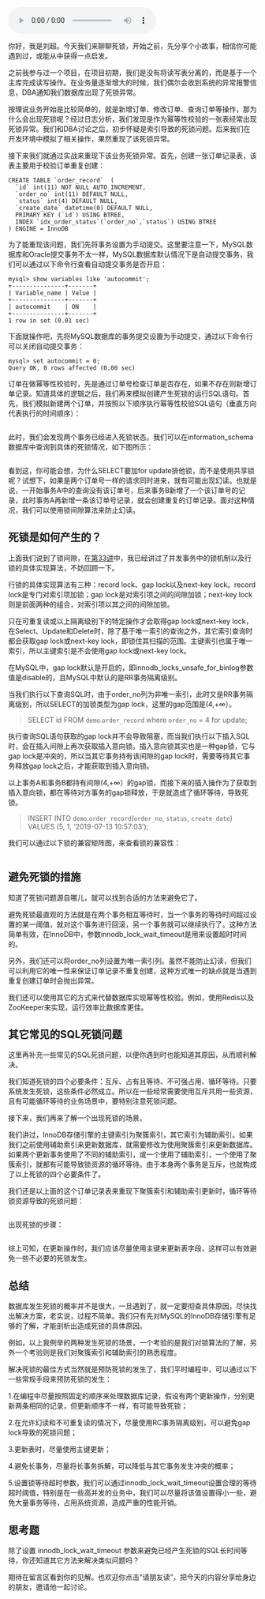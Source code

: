 <audio title="36 _ 记一次线上SQL死锁事故：如何避免死锁？" src="https://static001.geekbang.org/resource/audio/1c/5b/1c5b75d5624f837b0d359360e5dfb95b.mp3" controls="controls"></audio> 
<p>你好，我是刘超。今天我们来聊聊死锁，开始之前，先分享个小故事，相信你可能遇到过，或能从中获得一点启发。</p><p>之前我参与过一个项目，在项目初期，我们是没有将读写表分离的，而是基于一个主库完成读写操作。在业务量逐渐增大的时候，我们偶尔会收到系统的异常报警信息，DBA通知我们数据库出现了死锁异常。</p><p>按理说业务开始是比较简单的，就是新增订单、修改订单、查询订单等操作，那为什么会出现死锁呢？经过日志分析，我们发现是作为幂等性校验的一张表经常出现死锁异常。我们和DBA讨论之后，初步怀疑是索引导致的死锁问题。后来我们在开发环境中模拟了相关操作，果然重现了该死锁异常。</p><p>接下来我们就通过实战来重现下该业务死锁异常。首先，创建一张订单记录表，该表主要用于校验订单重复创建：</p><pre><code>CREATE TABLE `order_record`  (
  `id` int(11) NOT NULL AUTO_INCREMENT,
  `order_no` int(11) DEFAULT NULL,
  `status` int(4) DEFAULT NULL,
  `create_date` datetime(0) DEFAULT NULL,
  PRIMARY KEY (`id`) USING BTREE,
  INDEX `idx_order_status`(`order_no`,`status`) USING BTREE
) ENGINE = InnoDB
</code></pre><p>为了能重现该问题，我们先将事务设置为手动提交。这里要注意一下，MySQL数据库和Oracle提交事务不太一样，MySQL数据库默认情况下是自动提交事务，我们可以通过以下命令行查看自动提交事务是否开启：</p><pre><code>mysql&gt; show variables like 'autocommit';
+---------------+-------+
| Variable_name | Value |
+---------------+-------+
| autocommit    | ON    |
+---------------+-------+
1 row in set (0.01 sec)
</code></pre><p>下面就操作吧，先将MySQL数据库的事务提交设置为手动提交，通过以下命令行可以关闭自动提交事务：</p><pre><code>mysql&gt; set autocommit = 0;
Query OK, 0 rows affected (0.00 sec)
</code></pre><!-- [[[read_end]]] --><p>订单在做幂等性校验时，先是通过订单号检查订单是否存在，如果不存在则新增订单记录。知道具体的逻辑之后，我们再来模拟创建产生死锁的运行SQL语句。首先，我们模拟新建两个订单，并按照以下顺序执行幂等性校验SQL语句（垂直方向代表执行的时间顺序）：</p><p><img src="https://static001.geekbang.org/resource/image/49/a0/49198c13e2dfdff0a9492a1b58cd93a0.jpg" alt=""></p><p>此时，我们会发现两个事务已经进入死锁状态。我们可以在information_schema数据库中查询到具体的死锁情况，如下图所示：</p><p><img src="https://static001.geekbang.org/resource/image/7d/47/7d6e8c42d082ac5b75882e3d171a8047.jpg" alt=""></p><p>看到这，你可能会想，<span class="orange">为什么SELECT要加for update排他锁，而不是使用共享锁呢？</span>试想下，如果是两个订单号一样的请求同时进来，就有可能出现幻读。也就是说，一开始事务A中的查询没有该订单号，后来事务B新增了一个该订单号的记录，此时事务A再新增一条该订单号记录，就会创建重复的订单记录。面对这种情况，我们可以使用锁间隙算法来防止幻读。</p><h2>死锁是如何产生的？</h2><p>上面我们说到了锁间隙，在<a href="https://time.geekbang.org/column/article/114194">第33讲</a>中，我已经讲过了并发事务中的锁机制以及行锁的具体实现算法，不妨回顾一下。</p><p>行锁的具体实现算法有三种：record lock、gap lock以及next-key lock。record lock是专门对索引项加锁；gap lock是对索引项之间的间隙加锁；next-key lock则是前面两种的组合，对索引项以其之间的间隙加锁。</p><p>只在可重复读或以上隔离级别下的特定操作才会取得gap lock或next-key lock，在Select、Update和Delete时，除了基于唯一索引的查询之外，其它索引查询时都会获取gap lock或next-key lock，即锁住其扫描的范围。主键索引也属于唯一索引，所以主键索引是不会使用gap lock或next-key lock。</p><p>在MySQL中，gap lock默认是开启的，即innodb_locks_unsafe_for_binlog参数值是disable的，且MySQL中默认的是RR事务隔离级别。</p><p>当我们执行以下查询SQL时，由于order_no列为非唯一索引，此时又是RR事务隔离级别，所以SELECT的加锁类型为gap lock，这里的gap范围是(4,+∞）。</p><blockquote>
<p>SELECT id FROM <code>demo</code>.<code>order_record</code> where <code>order_no</code> = 4 for update;</p>
</blockquote><p>执行查询SQL语句获取的gap lock并不会导致阻塞，而当我们执行以下插入SQL时，会在插入间隙上再次获取插入意向锁。插入意向锁其实也是一种gap锁，它与gap lock是冲突的，所以当其它事务持有该间隙的gap lock时，需要等待其它事务释放gap lock之后，才能获取到插入意向锁。</p><p>以上事务A和事务B都持有间隙(4,+∞）的gap锁，而接下来的插入操作为了获取到插入意向锁，都在等待对方事务的gap锁释放，于是就造成了循环等待，导致死锁。</p><blockquote>
<p>INSERT INTO <code>demo</code>.<code>order_record</code>(<code>order_no</code>, <code>status</code>, <code>create_date</code>) VALUES (5, 1, ‘2019-07-13 10:57:03’);</p>
</blockquote><p>我们可以通过以下锁的兼容矩阵图，来查看锁的兼容性：</p><p><img src="https://static001.geekbang.org/resource/image/58/e3/58b1567a4ff86460ececfd420eda80e3.jpg" alt=""></p><h2>避免死锁的措施</h2><p>知道了死锁问题源自哪儿，就可以找到合适的方法来避免它了。</p><p>避免死锁最直观的方法就是在两个事务相互等待时，当一个事务的等待时间超过设置的某一阈值，就对这个事务进行回滚，另一个事务就可以继续执行了。这种方法简单有效，在InnoDB中，参数innodb_lock_wait_timeout是用来设置超时时间的。</p><p>另外，我们还可以将order_no列设置为唯一索引列。虽然不能防止幻读，但我们可以利用它的唯一性来保证订单记录不重复创建，这种方式唯一的缺点就是当遇到重复创建订单时会抛出异常。</p><p>我们还可以使用其它的方式来代替数据库实现幂等性校验。例如，使用Redis以及ZooKeeper来实现，运行效率比数据库更佳。</p><h2>其它常见的SQL死锁问题</h2><p>这里再补充一些常见的SQL死锁问题，以便你遇到时也能知道其原因，从而顺利解决。</p><p>我们知道死锁的四个必要条件：互斥、占有且等待、不可强占用、循环等待。只要系统发生死锁，这些条件必然成立。所以在一些经常需要使用互斥共用一些资源，且有可能循环等待的业务场景中，要特别注意死锁问题。</p><p>接下来，我们再来了解一个出现死锁的场景。</p><p>我们讲过，InnoDB存储引擎的主键索引为聚簇索引，其它索引为辅助索引。如果我们之前使用辅助索引来更新数据库，就需要修改为使用聚簇索引来更新数据库。如果两个更新事务使用了不同的辅助索引，或一个使用了辅助索引，一个使用了聚簇索引，就都有可能导致锁资源的循环等待。由于本身两个事务是互斥，也就构成了以上死锁的四个必要条件了。</p><p>我们还是以上面的这个订单记录表来重现下聚簇索引和辅助索引更新时，循环等待锁资源导致的死锁问题：</p><p><img src="https://static001.geekbang.org/resource/image/b6/e7/b685033798d1027dac3f2f6cb1c2c6e7.jpg" alt=""></p><p>出现死锁的步骤：</p><p><img src="https://static001.geekbang.org/resource/image/e0/b4/e018d73c4a00de2bc3dc6932e0fa75b4.jpg" alt=""></p><p>综上可知，在更新操作时，我们应该尽量使用主键来更新表字段，这样可以有效避免一些不必要的死锁发生。</p><h2>总结</h2><p>数据库发生死锁的概率并不是很大，一旦遇到了，就一定要彻查具体原因，尽快找出解决方案，老实说，过程不简单。我们只有先对MySQL的InnoDB存储引擎有足够的了解，才能剖析出造成死锁的具体原因。</p><p>例如，以上我例举的两种发生死锁的场景，一个考验的是我们对锁算法的了解，另外一个考验则是我们对聚簇索引和辅助索引的熟悉程度。</p><p><span class="orange">解决死锁的最佳方式当然就是预防死锁的发生了，我们平时编程中，可以通过以下一些常规手段来预防死锁的发生：</span></p><p>1.在编程中尽量按照固定的顺序来处理数据库记录，假设有两个更新操作，分别更新两条相同的记录，但更新顺序不一样，有可能导致死锁；</p><p>2.在允许幻读和不可重复读的情况下，尽量使用RC事务隔离级别，可以避免gap lock导致的死锁问题；</p><p>3.更新表时，尽量使用主键更新；</p><p>4.避免长事务，尽量将长事务拆解，可以降低与其它事务发生冲突的概率；</p><p>5.设置锁等待超时参数，我们可以通过innodb_lock_wait_timeout设置合理的等待超时阈值，特别是在一些高并发的业务中，我们可以尽量将该值设置得小一些，避免大量事务等待，占用系统资源，造成严重的性能开销。</p><h2>思考题</h2><p>除了设置  innodb_lock_wait_timeout  参数来避免已经产生死锁的SQL长时间等待，你还知道其它方法来解决类似问题吗？</p><p>期待在留言区看到你的见解。也欢迎你点击“请朋友读”，把今天的内容分享给身边的朋友，邀请他一起讨论。</p><p></p>
